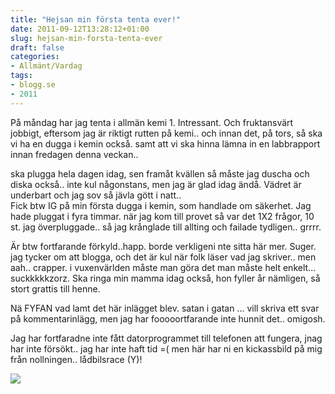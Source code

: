 ```yaml
---
title: "Hejsan min första tenta ever!"
date: 2011-09-12T13:28:12+01:00
slug: hejsan-min-forsta-tenta-ever
draft: false
categories:
- Allmänt/Vardag
tags:
- blogg.se
- 2011
---
```

På måndag har jag tenta i allmän kemi 1. Intressant. Och fruktansvärt jobbigt, eftersom jag är riktigt rutten på kemi.. och innan det, på tors, så ska vi ha en dugga i kemin också. samt att vi ska hinna lämna in en labbrapport innan fredagen denna veckan..  
  
ska plugga hela dagen idag, sen framåt kvällen så måste jag duscha och diska också.. inte kul någonstans, men jag är glad idag ändå. Vädret är underbart och jag sov så jävla gött i natt..  
Fick btw IG på min första dugga i kemin, som handlade om säkerhet. Jag hade pluggat i fyra timmar. när jag kom till provet så var det 1X2 frågor, 10 st. jag överpluggade.. så jag krånglade till allting och failade tydligen.. grrrr.  
  
Är btw fortfarande förkyld..happ. borde verkligeni nte sitta här mer. Suger. jag tycker om att blogga, och det är kul när folk läser vad jag skriver.. men aah.. crapper. i vuxenvärlden måste man göra det man måste helt enkelt... suckkkkkzorz. Ska ringa min mamma idag också, hon fyller år nämligen, så stort grattis till henne.  
  
Nä FYFAN vad lamt det här inlägget blev. satan i gatan ... vill skriva ett svar på kommentarinlägg, men jag har fooooortfarande inte hunnit det.. omigosh.  
  
  
Jag har fortfaradne inte fått datorprogrammet till telefonen att fungera, jnag har inte försökt.. jag har inte haft tid =( men här har ni en kickassbild på mig från nollningen.. lådbilsrace (Y)!  
  
![](/assets/images/blogg.se/lsbilsrace_165784032.jpg)